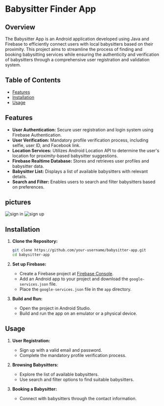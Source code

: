 # Babysitter Finder App

## Overview

The Babysitter App is an Android application developed using Java and Firebase to efficiently connect users with local babysitters based on their proximity. This project aims to streamline the process of finding and booking babysitting services while ensuring the authenticity and verification of babysitters through a comprehensive user registration and validation system.

## Table of Contents

- [Features](#features)
- [Installation](#installation)
- [Usage](#usage)

## Features

- **User Authentication:** Secure user registration and login system using Firebase Authentication.
- **User Verification:** Mandatory profile verification process, including selfie, user ID, and Facebook link.
- **Location Services:** Utilizes Android Location API to determine the user's location for proximity-based babysitter suggestions.
- **Firebase Realtime Database:** Stores and retrieves user profiles and babysitter data.
- **Babysitter List:** Displays a list of available babysitters with relevant details.
- **Search and Filter:** Enables users to search and filter babysitters based on preferences.

## pictures
![sign in](https://github.com/OriMatara/Babysitter-Finder-App/blob/3154fc787a9696e2e099226429191a71c2c44a1c/pictures/1sign%20in.png)
![sign up]([relative/path/to/image.jpg](https://github.com/OriMatara/Babysitter-Finder-App/blob/035d07a3cc83f0af1abbaa8f35c4cff6279c7978/pictures/2sign%20up.png))


## Installation

1. **Clone the Repository:**
   ```bash
   git clone https://github.com/your-username/babysitter-app.git
   cd babysitter-app
   ```

2. **Set up Firebase:**
   - Create a Firebase project at [Firebase Console](https://console.firebase.google.com/).
   - Add an Android app to your project and download the `google-services.json` file.
   - Place the `google-services.json` file in the `app` directory.

3. **Build and Run:**
   - Open the project in Android Studio.
   - Build and run the app on an emulator or a physical device.

## Usage

1. **User Registration:**
   - Sign up with a valid email and password.
   - Complete the mandatory profile verification process.

2. **Browsing Babysitters:**
   - Explore the list of available babysitters.
   - Use search and filter options to find suitable babysitters.

3. **Booking a Babysitter:**
   - Connect with babysitters through the contact information.
